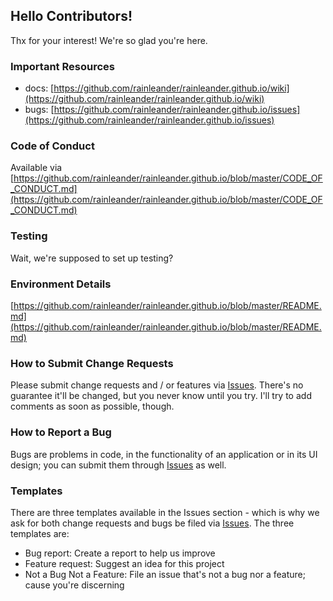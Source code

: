 ## Hello Contributors!
  Thx for your interest! We're so glad you're here. 

### Important Resources
  - docs: [https://github.com/rainleander/rainleander.github.io/wiki](https://github.com/rainleander/rainleander.github.io/wiki)
  - bugs: [https://github.com/rainleander/rainleander.github.io/issues](https://github.com/rainleander/rainleander.github.io/issues)

### Code of Conduct
Available via [https://github.com/rainleander/rainleander.github.io/blob/master/CODE_OF_CONDUCT.md](https://github.com/rainleander/rainleander.github.io/blob/master/CODE_OF_CONDUCT.md)

### Testing
Wait, we're supposed to set up testing?

### Environment Details
[https://github.com/rainleander/rainleander.github.io/blob/master/README.md](https://github.com/rainleander/rainleander.github.io/blob/master/README.md)

### How to Submit Change Requests
Please submit change requests and / or features via [Issues](https://github.com/rainleander/rainleander.github.io/issues). There's no guarantee it'll be changed, but you never know until you try. I'll try to add comments as soon as possible, though.

### How to Report a Bug
Bugs are problems in code, in the functionality of an application or in its UI design; you can submit them through [Issues](https://github.com/rainleander/rainleander.github.io/issues) as well.

### Templates
There are three templates available in the Issues section - which is why we ask for both change requests and bugs be filed via [Issues](). The three templates are:
  - Bug report: Create a report to help us improve
  - Feature request: Suggest an idea for this project
  - Not a Bug Not a Feature: File an issue that's not a bug nor a feature; cause you're discerning
